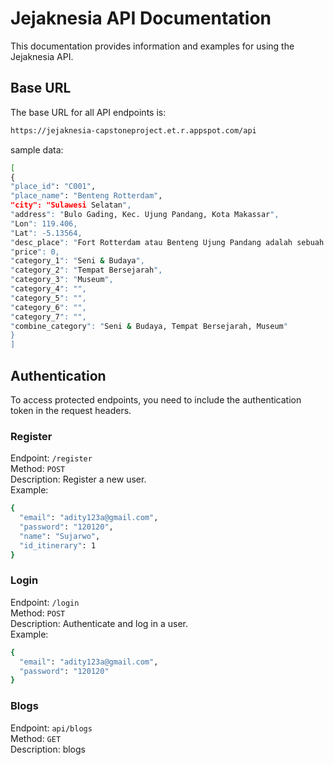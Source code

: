 # Jejaknesia API Documentation

This documentation provides information and examples for using the Jejaknesia API.

## Base URL

The base URL for all API endpoints is:<br>

```sh
https://jejaknesia-capstoneproject.et.r.appspot.com/api
```

sample data:<br>

```sh
[
{
"place_id": "C001",
"place_name": "Benteng Rotterdam",
"city": "Sulawesi Selatan",
"address": "Bulo Gading, Kec. Ujung Pandang, Kota Makassar",
"Lon": 119.406,
"Lat": -5.13564,
"desc_place": "Fort Rotterdam atau Benteng Ujung Pandang adalah sebuah benteng peninggalan Kerajaan Gowa-Tallo.",
"price": 0,
"category_1": "Seni & Budaya",
"category_2": "Tempat Bersejarah",
"category_3": "Museum",
"category_4": "",
"category_5": "",
"category_6": "",
"category_7": "",
"combine_category": "Seni & Budaya, Tempat Bersejarah, Museum"
}
]
```

## Authentication

To access protected endpoints, you need to include the authentication token in the request headers.

### Register

Endpoint: `/register`<br>
Method: `POST`<br>
Description: Register a new user.<br>
Example:<br>

```sh
{
  "email": "adity123a@gmail.com",
  "password": "120120",
  "name": "Sujarwo",
  "id_itinerary": 1
}
```

### Login

Endpoint: `/login`<br>
Method: `POST`<br>
Description: Authenticate and log in a user.<br>
Example:<br>

```sh
{
  "email": "adity123a@gmail.com",
  "password": "120120"
}
```

### Blogs

Endpoint: `api/blogs`<br>
Method: `GET`<br>
Description: blogs<br>
